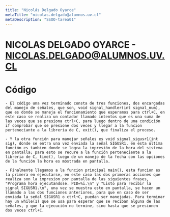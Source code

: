 ```yaml
---
title: "Nicolás Delgado Oyarce"
metaTitle: "nicolas.delgado@alumnos.uv.cl"
metaDescription: "SSOO-tarea01"
---
```


# NICOLAS DELGADO OYARCE - NICOLAS.DELGADO@ALUMNOS.UV.CL

# Código

    - El código una vez terminado consta de tres funciones, dos encargadas del manejo de señales, que son, void signal_handler(int signal_num), que es donde se maneja el funcionamiento que esperamos para ctrl+C, en este caso se realiza un contador llamado intentos que es una suma de las veces que se presiona ctrl+C, para luego dentro de una condición if comprobar que se presione dos veces y llegar a la funcion perteneciante a la libreria de C, exit(), que finaliza el proceso.

    - Y la otra función para manejar señales es void signal_sigusr1(int sig), donde se entra una vez enviada la señal SIGUSR1, en esta última función es tambien donde se logra la impresión de la hora del sistema en pantalla; para esto se recure a la función perteneciente a la libreria de C, time(), luego de un manejo de la fecha con las opciones de la función la hora es mostrada en pantalla.

    - Finalmente llegamos a la funcion principal main(), esta funcion es la primera en ejecutarse, en este caso las dos primeras acciones que realiza son la impresion por pantalla de las siguientes frases, "Programa hora ejecutandose. PID=%i.\n" y "Listo para recibir la signal SIGUSR1.\n", una vez se muestra esto en pantalla, se hacen un llamado a las dos funciones anteriores, para que en caso de ser enviada la señal SIGUSR1 o ctrl+C, puedan ser manejadas. Para terminar hay un while(1) que se usa para esperar que se reciban alguna de las señales, y que la ejecución no termine, sino hasta que se presionen dos veces ctrl+C.